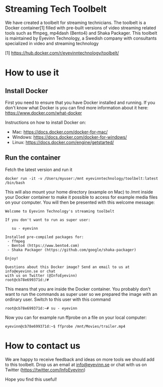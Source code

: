 # Streaming Tech Toolbelt
We have created a toolbelt for streaming technicians. The toolbelt is a Docker container[1] filled with pre-built versions of video streaming related tools such as ffmpeg, mp4dash (Bento4) and Shaka Packager. This toolbelt is maintained by Eyevinn Technology, a Swedish company with consultants specialized in video and streaming technology

[1] https://hub.docker.com/r/eyevinntechnology/toolbelt/

# How to use it

## Install Docker
First you need to ensure that you have Docker installed and running. If you don't know what Docker is you can find more information about it here: https://www.docker.com/what-docker

Instructions on how to install Docker on:
  - Mac: https://docs.docker.com/docker-for-mac/
  - Windows: https://docs.docker.com/docker-for-windows/
  - Linux: https://docs.docker.com/engine/getstarted/

## Run the container

Fetch the latest version and run it

    docker run -it -v /Users/myuser:/mnt eyevinntechnology/toolbelt:latest /bin/bash
     
This will also mount your home directory (example on Mac) to /mnt inside your Docker container to make it possible to access for example media files on your computer. You will then be presented with this welcome message:

```
Welcome to Eyevinn Technology's streaming toolbelt

If you don't want to run as super user:

   su - eyevinn

Installed pre-compiled packages for:
 - ffmpeg
 - Bento4 (https://www.bento4.com)
 - Shaka Packager (https://github.com/google/shaka-packager)

Enjoy!

Questions about this Docker image? Send an email to us at info@eyevinn.se or chat
with us on Twitter (@InfoEyevinn)
root@cb78e699371d:/# 
```

This means that you are inside the Docker container. You probably don't want to run the commands as super user so we prepared the image with an ordinary user. Switch to this user with this command

    root@cb78e699371d:~# su - eyevinn

Now you can for example run ffprobe on a file on your local computer:

    eyevinn@cb78e699371d:~$ ffprobe /mnt/Movies/trailer.mp4

# How to contact us
We are happy to receive feedback and ideas on more tools we should add to this toolbelt. Drop us an email at info@eyevinn.se or chat with us on Twitter (https://twitter.com/InfoEyevinn)

Hope you find this useful!
